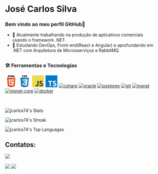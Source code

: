 # **José Carlos Silva**
### Bem vindo ao meu perfil GitHub👋

- 🔭 Atualmente trabalhando na produção de aplicativos comerciais usando o framework .NET.
- 🌱 Estudando DevOps, Front-end(React e Angular)  e aprofundando em .NET com Arquitetura de Microsserviços e RabbitMQ

##

### 🛠 Ferramentas e Tecnologias
<div style="display: inline_block;">
  <a href="https://www.w3.org/html/" target="_blank"> <img src="https://raw.githubusercontent.com/devicons/devicon/master/icons/html5/html5-original-wordmark.svg" alt="html5" width="40" height="40"/></a>  
  <a href="https://www.w3schools.com/css/" target="_blank"> <img src="https://raw.githubusercontent.com/devicons/devicon/master/icons/css3/css3-original-wordmark.svg" alt="css3" width="40" height="40"/></a>
  <a href="https://developer.mozilla.org/en-US/docs/Web/JavaScript" target="_blank"> <img src="https://raw.githubusercontent.com/devicons/devicon/master/icons/javascript/javascript-original.svg" alt="javascript" width="40" height="40"/></a>
<a href="https://www.typescriptlang.org/" target="_blank"> <img src="https://raw.githubusercontent.com/devicons/devicon/master/icons/typescript/typescript-original.svg" alt="typescript" width="40" height="40"/></a>
  <a href="https://dotnet.microsoft.com/pt-br/languages/csharp)" target="_blank"> <img src="https://raw.githubusercontent.com/jmnote/z-icons/master/svg/csharp.svg" alt="csharp" width="40" height="40"/></a>
  <a href="https://www.oracle.com/" target="_blank">  <img src="https://cdn.jsdelivr.net/gh/devicons/devicon/icons/oracle/oracle-original.svg" alt="oracle" width="40" height="40" /></a>
  <a href="https://www.postgresql.org/" target="_blank">  <img src="https://cdn.jsdelivr.net/gh/devicons/devicon/icons/postgresql/postgresql-original-wordmark.svg" alt="postgres" width="40" height="40" /></a>
  <a href="https://git-scm.com/" target="_blank">  <img src="https://cdn.jsdelivr.net/gh/devicons/devicon/icons/git/git-plain-wordmark.svg" alt="git" width="40" height="40" /></a>
  <a href="#" target="_blank">  <img src="https://cdn.jsdelivr.net/gh/devicons/devicon/icons/dot-net/dot-net-plain-wordmark.svg" alt="msnet" width="40" height="40" /></a>
  <a href="#" target="_blank">  <img src="https://cdn.jsdelivr.net/gh/devicons/devicon/icons/dotnetcore/dotnetcore-original.svg" alt="msnet-core" width="40" height="40" /></a>           
  <a href="#" target="_blank">  <img src="https://cdn.jsdelivr.net/gh/devicons/devicon/icons/docker/docker-plain-wordmark.svg" alt="docker" width="40" height="40" /></a>            
            
          
          
</div><br />

 ##
 
 

![jcarlos74's Stats](https://github-readme-stats.vercel.app/api?username=jcarlos74&theme=dracula&show_icons=true&hide_border=true&count_private=true)

![jcarlos74's Streak](https://github-readme-streak-stats.herokuapp.com/?user=jcarlos74&theme=dracula&hide_border=true)

![jcarlos74's Top Languages](https://github-readme-stats.vercel.app/api/top-langs/?username=jcarlos74&theme=dracula&show_icons=true&hide_border=true&layout=compact)

## Contatos:
<div>
<!--<a href="https://www.youtube.com/seu-canal-youtube-aqui" target="_blank"><img loading="lazy" src="https://img.shields.io/badge/YouTube-FF0000?style=for-the-badge&logo=youtube&logoColor=white" target="_blank"></a>-->

<!--<a href="https://www.twitch.tv/seu-usuário-aqui" target="_blank"><img loading="lazy" src="https://img.shields.io/badge/Twitch-9146FF?style=for-the-badge&logo=twitch&logoColor=white" target="_blank"></a>-->

 <!--GMAIL-->
<a href = "mailto:siltecjcs@gmail.com"><img loading="lazy" src="https://img.shields.io/badge/Gmail-D14836?style=for-the-badge&logo=gmail&logoColor=white" target="_blank"></a>
<!--HOTMAIL-->
 <a href = "mailto:hdr_josecarlos@hotmail.com"><img loading="lazy" src="https://img.shields.io/badge/Microsoft_Outlook-0078D4?style=for-the-badge&logo=microsoft-outlook&logoColor=white" target="_blank"></a>
<a href="https://www.linkedin.com/in/jos%C3%A9-carlos-silva-380b0420?lipi=urn%3Ali%3Apage%3Ad_flagship3_profile_view_base_contact_details%3BRlpkWs1dSJKLFPKLcHIbUA%3D%3D" target="_blank"><img loading="lazy" src="https://img.shields.io/badge/-LinkedIn-%230077B5?style=for-the-badge&logo=linkedin&logoColor=white" target="_blank"></a>   
<!--Instagram
<a href="https://instagram.com/jcarloss74" target="_blank"><img loading="lazy" src="https://img.shields.io/badge/-Instagram-%23E4405F?style=for-the-badge&logo=instagram&logoColor=white" target="_blank"></a>-->
</div>
 
